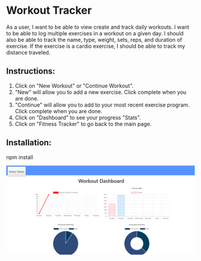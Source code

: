 # Workout Tracker

As a user, I want to be able to view create and track daily workouts. I want to be able to log multiple exercises in a workout on a given day. I should also be able to track the name, type, weight, sets, reps, and duration of exercise. If the exercise is a cardio exercise, I should be able to track my distance traveled.

## Instructions:

   1. Click on "New Workout" or "Continue Workout".
   2. "New" will allow you to add a new exercise.  Click complete when you are done.
   3. "Continue" will allow you to add to your most recent exercise program.  Click complete   when you are done.
   4. Click on "Dashboard" to see your progress "Stats".
   5. Click on "Fitness Tracker" to go back to the main page.
   
## Installation: 

   npm install

![Main Page](public/Screenshot.png)


